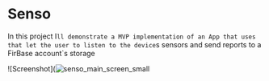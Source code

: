 # Senso

In this project I`ll demonstrate a MVP implementation of an App that uses that let the user to listen to the device`s sensors
and send reports to a FirBase account`s storage


![Screenshot](![senso_main_screen_small](https://user-images.githubusercontent.com/8309205/31058275-b4f41468-a6f9-11e7-91bc-87cab04d4058.png)